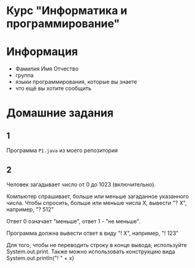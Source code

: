 # Курс "Информатика и программирование"

# Информация

- Фамилия Имя Отчество
- группа
- языки программирования, которые вы знаете
- что ещё вы хотите сообщить

# Домашние задания

## 1

Программа `P1.java` из моего репозитория

## 2

Человек загадывает число от 0 до 1023 (включительно).

Компьютер спрашивает, больше или меньше загаданное
указанного числа. Чтобы спросить, больше или меньше числа X,
вывести "? X", например, "? 512"

Ответ 0 означает "меньше", ответ 1 - "не меньше".

Программа должна вывести ответ в виду "! X", например,
"! 123"

Для того, чтобы не переводить строку в конце вывода,
используйте System.out.print. Также можно использовать
конструкцию вида System.out.println("! " + x)
